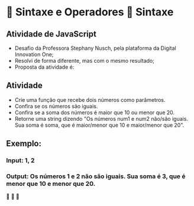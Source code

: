 # :book: Sintaxe e Operadores :book: Sintaxe
## Atividade de JavaScript
* Desafio da Professora Stephany Nusch, pela plataforma da Digital Innovation One;
* Resolvi de forma diferente, mas com o mesmo resultado;
* Proposta da atividade é: 

## Atividade
* Crie uma função que recebe dois números como parâmetros.
* Confira se os números são iguais.
* Confira se a soma dos números é maior que 10 ou menor que 20.
* Retorne uma string dizendo "Os números num1 e num2 não/são iguais. Sua soma é soma, que é maior/menor que 10 e maior/menor que 20".

## Exemplo:
### Input: 1, 2
### Output: Os números 1 e 2 não são iguais. Sua soma é 3, que é menor que 10 e menor que 20.

:rocket: :rocket: :rocket:

